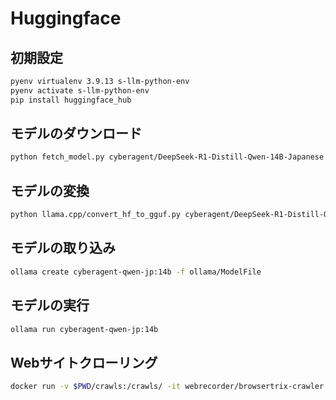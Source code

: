 # Huggingface

## 初期設定

```bash
pyenv virtualenv 3.9.13 s-llm-python-env
pyenv activate s-llm-python-env
pip install huggingface_hub
```

## モデルのダウンロード

```bash
python fetch_model.py cyberagent/DeepSeek-R1-Distill-Qwen-14B-Japanese
```

## モデルの変換

```bash
python llama.cpp/convert_hf_to_gguf.py cyberagent/DeepSeek-R1-Distill-Qwen-14B-Japanese --outfile cyberagent-qwen-jp:14b.gguf  --outtype bf16
```

## モデルの取り込み

```bash
ollama create cyberagent-qwen-jp:14b -f ollama/ModelFile
```

## モデルの実行

```bash
ollama run cyberagent-qwen-jp:14b
```

## Webサイトクローリング

```bash
docker run -v $PWD/crawls:/crawls/ -it webrecorder/browsertrix-crawler crawl --url https://s-hirano.com  --generateWACZ --text --collection test
```

